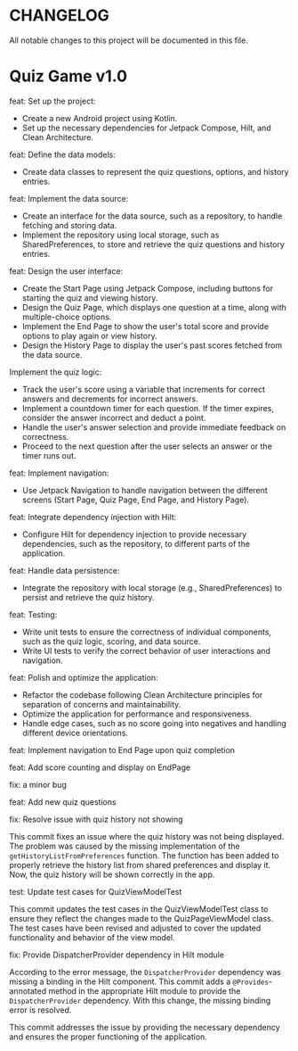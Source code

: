 # CHANGELOG

All notable changes to this project will be documented in this file.

# Quiz Game v1.0

feat: Set up the project:

- Create a new Android project using Kotlin.
- Set up the necessary dependencies for Jetpack Compose, Hilt, and Clean Architecture.

feat: Define the data models:

- Create data classes to represent the quiz questions, options, and history entries.

feat: Implement the data source:

- Create an interface for the data source, such as a repository, to handle fetching and storing
  data.
- Implement the repository using local storage, such as SharedPreferences, to store and retrieve the
  quiz questions and history entries.

feat: Design the user interface:

- Create the Start Page using Jetpack Compose, including buttons for starting the quiz and viewing
  history.
- Design the Quiz Page, which displays one question at a time, along with multiple-choice options.
- Implement the End Page to show the user's total score and provide options to play again or view
  history.
- Design the History Page to display the user's past scores fetched from the data source.

Implement the quiz logic:

- Track the user's score using a variable that increments for correct answers and decrements for
  incorrect answers.
- Implement a countdown timer for each question. If the timer expires, consider the answer incorrect
  and deduct a point.
- Handle the user's answer selection and provide immediate feedback on correctness.
- Proceed to the next question after the user selects an answer or the timer runs out.

feat: Implement navigation:

- Use Jetpack Navigation to handle navigation between the different screens (Start Page, Quiz Page,
  End Page, and History Page).

feat: Integrate dependency injection with Hilt:

- Configure Hilt for dependency injection to provide necessary dependencies, such as the repository,
  to different parts of the application.

feat: Handle data persistence:

- Integrate the repository with local storage (e.g., SharedPreferences) to persist and retrieve the
  quiz history.

feat: Testing:

- Write unit tests to ensure the correctness of individual components, such as the quiz logic,
  scoring, and data source.
- Write UI tests to verify the correct behavior of user interactions and navigation.

feat: Polish and optimize the application:

- Refactor the codebase following Clean Architecture principles for separation of concerns and
  maintainability.
- Optimize the application for performance and responsiveness.
- Handle edge cases, such as no score going into negatives and handling different device
  orientations.

feat: Implement navigation to End Page upon quiz completion

feat: Add score counting and display on EndPage

fix: a minor bug

feat: Add new quiz questions

fix: Resolve issue with quiz history not showing

This commit fixes an issue where the quiz history was not being displayed. The problem was caused by
the missing implementation of the `getHistoryListFromPreferences` function. The function has been
added to properly retrieve the history list from shared preferences and display it. Now, the quiz
history will be shown correctly in the app.

test: Update test cases for QuizViewModelTest

This commit updates the test cases in the QuizViewModelTest class to ensure they reflect the changes
made to the QuizPageViewModel class. The test cases have been revised and adjusted to cover the
updated functionality and behavior of the view model.

fix: Provide DispatcherProvider dependency in Hilt module

According to the error message, the `DispatcherProvider` dependency was missing a binding in the
Hilt component. This commit adds a `@Provides`-annotated method in the appropriate Hilt module to
provide the `DispatcherProvider` dependency. With this change, the missing binding error is
resolved.

This commit addresses the issue by providing the necessary dependency and ensures the proper
functioning of the application.
